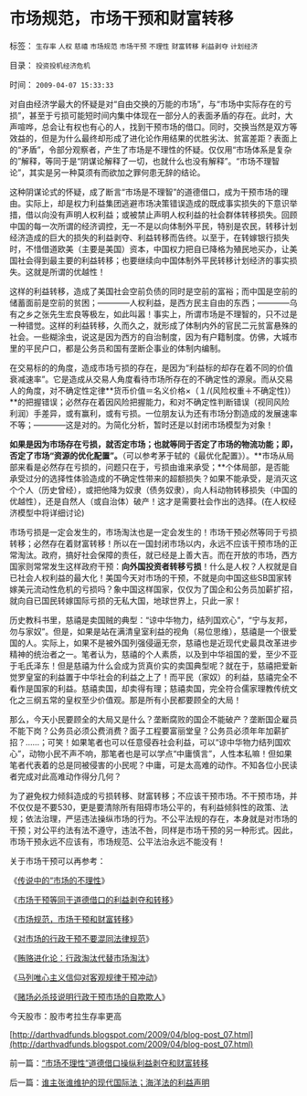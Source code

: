 # 市场规范，市场干预和财富转移

标签： `生存率` `人权` `慈禧` `市场规范` `市场干预` `不理性` `财富转移` `利益剥夺` `计划经济` 

目录： `投资投机经济危机`

时间： `2009-04-07 15:33:33`

对自由经济学最大的怀疑是对“自由交换的万能的市场”，与“市场中实际存在的亏损”，甚至于亏损可能短时间内集中体现在一部分人的表面矛盾的存在。此时，大声喧哗，总会让有权也有心的人，找到干预市场的借口。同时，交换当然是双方等效益的，但是为什么最终却形成了进化论作用结果的优胜劣汰、贫富差距？表面上的“矛盾”，令部分观察者，产生了市场是不理性的怀疑。仅仅用“市场体系是复杂的”解释，等同于是“阴谋论解释了一切，也就什么也没有解释”。“市场不理智论”，其实是另一种莫须有而欲加之罪何患无辞的结论。

这种阴谋论式的怀疑，成了断言“市场是不理智”的道德借口，成为干预市场的理由。实际上，却是权力利益集团逃避市场决策错误造成的既成事实损失的下意识举措，借以向没有声明人权利益；或被禁止声明人权利益的社会群体转移损失。回顾中国的每一次所谓的经济调控，无一不是以向体制外平民，特别是农民，转移计划经济造成的巨大的损失的利益剥夺、利益转移而告终。以至于，在转嫁银行损失时，不惜借道欧美（主要是美国）资本，中国权力把自已降格为殖民地买办，让美国社会得到最主要的利益转移；也要继续向中国体制外平民转移计划经济的事实损失。这就是所谓的优越性！

这样的利益转移，造成了美国社会空前负债的同时是空前的富裕；而中国是空前的储蓄面前是空前的贫困；————人权利益，是西方民主自由的东西；————乌有之乡之张先生宏良等极左，如此叫嚣！事实上，所谓市场是不理智的，只不过是一种错觉。这样的利益转移，久而久之，就形成了体制内外的官民二元贫富悬殊的社会。一些糊涂虫，说这是因为西方的自治制度，因为有户籍制度。仿佛，大城市里的平民户口，都是公务员和国有垄断企事业的体制内编制。

在交易标的的角度，造成市场亏损的存在，是因为“利益标的却存在着不同的价值衰减速率”。它是造成从交易人角度看待市场所存在的不确定性的源泉。而从交易人的角度，对不确定性定律**货币价值＝名义价格×（１/(风险权重＋不确定性)）**的把握错误；必然存在着因风险把握能力，和对不确定性判断错误（视同风险利润）手差异，或有赢利，或有亏损。一位朋友认为还有市场分割造成的发展速率不等；————这是对的。为简化分析，暂时还是以封闭市场模型为对象！

**如果是因为市场存在亏损，就否定市场；也就等同于否定了市场的物流功能；即，否定了市场“资源的优化配置”。**（可以参考茅于轼的《最优化配置》）。**市场从局部来看是必然存在亏损的，问题只在于，亏损由谁来承受；**个体局部，是否能承受过分的选择性体验造成的不确定性带来的超额损失？如果不能承受，是消灭这个个人（历史曾经），或把他降为奴隶（债务奴隶），向人科动物转移损失（中国的优越性），还是自然人（或自治体）破产！这才是需要社会作出的选择。(在人权经济模型中将详细讨论)

市场亏损是一定会发生的，市场淘汰也是一定会发生的！市场干预必然等同于亏损转移；必然存在着财富转移！所以在一国封闭市场以内，永远不应该干预市场的正常淘汰。政府，搞好社会保障的责任，就已经是上善大吉。而在开放的市场，西方国家则常常发生这样政府干预：**向外国投资者转移亏损**！什么是人权？人权就是自已社会人权利益的最大化！美国今天对市场的干预，不就是向中国这些SB国家转嫁美元流动性危机的亏损吗？象中国这样国家，仅仅为了国企和公务员加薪扩招，就向自已国民转嫁国际亏损的无私大国，地球世界上，只此一家！

历史教科书里，慈禧是卖国贼的典型：“谅中华物力，结列国欢心”，“宁与友邦，勿与家奴”。但是，如果是站在满清皇室利益的视角（易位思维），慈禧是一个很爱国的人。实际上，如果不是被外国列强侵逼无奈，慈禧也是近现代史最具改革进步精神的统治者之一。笔者认为，慈禧的个人素质，以及到中华祖国的爱，至少不亚于毛氏泽东！但是慈禧为什么会成为货真价实的卖国典型呢？就在于，慈禧把爱新觉罗皇室的利益置于中华社会的利益之上了！而平民（家奴）的利益，慈禧完全不看作是国家的利益。慈禧卖国，却卖得有理；慈禧卖国，完全符合儒家理教传统文化之三纲五常的皇权至少价值观。那是所有小民都要顾全的大局！

那么，今天小民要顾全的大局又是什么？垄断腐败的国企不能破产？垄断国企雇员不能下岗？公务员必须公费消费？面子工程要富丽堂皇？公务员必须年年加薪扩招？……；可笑！如果笔者也可以任意侵吞社会利益，可以“谅中华物力结列国欢心”，动物小民不声不响，那笔者也是可以学点“中庸慎言”，人性本私嘛！但如果笔者代表着的总是同被侵害的小民呢？中庸，可是太高难的动作。不知各位小民读者完成对此高难动作得分几何？

为了避免权力倾斜造成的亏损转移、财富转移；不应该干预市场。不干预市场，并不仅仅是不要530，更是要清除所有阻碍市场公平的，有利益倾斜性的政策、法规；依法治理，严惩违法操纵市场的行为。不公平法规的存在，本身就是对市场的干预；对公平约法有法不遵守，违法不咎，同样是市场干预的另一种形式。因此，市场干预永远不应该有，市场规范、公平法治永远不能没有！

关于市场干预可以再参考：

《[传说中的“市场的不理性](../../../2009/4/5/传说中的“市场的不理性”.md)》

《[市场干预等同于道德借口的利益剥夺和转移](../../../2009/4/6/“市场不理性”道德借口操纵利益剥夺和财富转移.md)》

《[市场规范，市场干预和财富转移](../../../2009/4/7/市场规范，市场干预和财富转移.md)》

《[对市场的行政干预不要混同法律规范](../../../2009/4/8/市场法律规范被混同行政干预.md)》

《[贿赂进化论：行政淘汰代替市场淘汰](http://blog.sina.com.cn/s/blog_5563a64d0100ci43.html)》

《[马列唯心主义信仰对客观规律干预冲动](../../../2009/5/1/人定胜天？马列唯心信仰对客观规律干预冲动.md)》

《[赌场必杀技说明行政干预市场的自欺欺人](../../../2009/5/1/赌场必杀技，市场计划经济行政干预之自欺欺人.md)》

今天股市：股市考拉生存率更高

[http://darthvadfunds.blogspot.com/2009/04/blog-post_07.html](http://darthvadfunds.blogspot.com/2009/04/blog-post_07.html)



前一篇：[“市场不理性”道德借口操纵利益剥夺和财富转移](../../../2009/4/6/“市场不理性”道德借口操纵利益剥夺和财富转移.md)

后一篇：[谁主张谁维护的现代国际法；海洋法的利益声明](../../../2009/4/7/谁主张谁维护的现代国际法；海洋法的利益声明.md)
